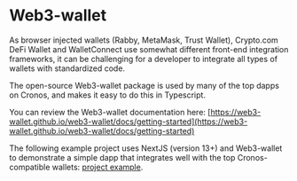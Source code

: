 # Web3-wallet

As browser injected wallets (Rabby, MetaMask, Trust Wallet), Crypto.com DeFi Wallet and WalletConnect use somewhat different front-end integration frameworks, it can be challenging for a developer to integrate all types of wallets with standardized code.

The open-source Web3-wallet package is used by many of the top dapps on Cronos, and makes it easy to do this in Typescript.

You can review the Web3-wallet documentation here: [https://web3-wallet.github.io/web3-wallet/docs/getting-started](https://web3-wallet.github.io/web3-wallet/docs/getting-started)

The following example project uses NextJS (version 13+) and Web3-wallet to demonstrate a simple dapp that integrates well with the top Cronos-compatible wallets: [project example](https://github.com/kentimsit/cronos-wallet-connections-v3).

